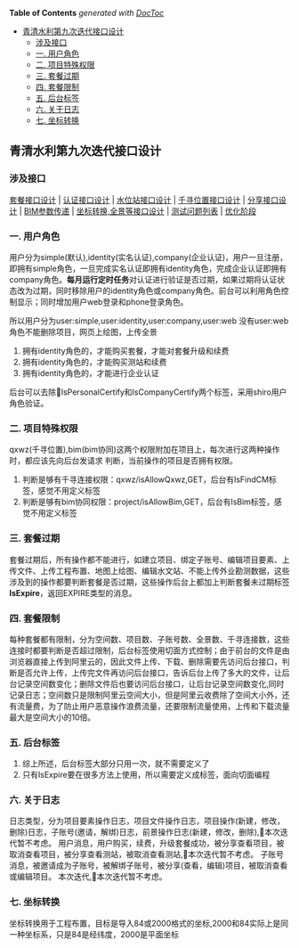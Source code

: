 <!-- START doctoc generated TOC please keep comment here to allow auto update -->
<!-- DON'T EDIT THIS SECTION, INSTEAD RE-RUN doctoc TO UPDATE -->
**Table of Contents**  *generated with [DocToc](https://github.com/thlorenz/doctoc)*

- [青清水利第九次迭代接口设计](#%E9%9D%92%E6%B8%85%E6%B0%B4%E5%88%A9%E7%AC%AC%E4%B9%9D%E6%AC%A1%E8%BF%AD%E4%BB%A3%E6%8E%A5%E5%8F%A3%E8%AE%BE%E8%AE%A1)
  - [涉及接口](#%E6%B6%89%E5%8F%8A%E6%8E%A5%E5%8F%A3)
  - [一. 用户角色](#%E4%B8%80-%E7%94%A8%E6%88%B7%E8%A7%92%E8%89%B2)
  - [二. 项目特殊权限](#%E4%BA%8C-%E9%A1%B9%E7%9B%AE%E7%89%B9%E6%AE%8A%E6%9D%83%E9%99%90)
  - [三. 套餐过期](#%E4%B8%89-%E5%A5%97%E9%A4%90%E8%BF%87%E6%9C%9F)
  - [四. 套餐限制](#%E5%9B%9B-%E5%A5%97%E9%A4%90%E9%99%90%E5%88%B6)
  - [五. 后台标签](#%E4%BA%94-%E5%90%8E%E5%8F%B0%E6%A0%87%E7%AD%BE)
  - [六. 关于日志](#%E5%85%AD-%E5%85%B3%E4%BA%8E%E6%97%A5%E5%BF%97)
  - [七. 坐标转换](#%E4%B8%83-%E5%9D%90%E6%A0%87%E8%BD%AC%E6%8D%A2)

<!-- END doctoc generated TOC please keep comment here to allow auto update -->

## 青清水利第九次迭代接口设计
### 涉及接口

[套餐接口设计](http://112.124.104.190:10001/soft/wiki/wikis/package) |
[认证接口设计](http://112.124.104.190:10001/soft/wiki/wikis/certity) |
[水位站接口设计](http://112.124.104.190:10001/soft/wiki/wikis/station) |
[千寻位置接口设计](http://112.124.104.190:10001/soft/wiki/wikis/qxwz) |
[分享接口设计](http://112.124.104.190:10001/soft/wiki/wikis/share) |
[BIM参数传递](http://112.124.104.190:10001/soft/wiki/wikis/bim) |
[坐标转换,全景等接口设计](http://112.124.104.190:10001/soft/wiki/wikis/other) |
[测试问题列表](http://112.124.104.190:10001/soft/wiki/wikis/test) |
[优化阶段](http://112.124.104.190:10001/soft/wiki/wikis/optimize)

### 一. 用户角色
用户分为simple(默认),identity(实名认证),company(企业认证)，用户一旦注册，即拥有simple角色，一旦完成实名认证即拥有identity角色，完成企业认证即拥有company角色。**每月运行定时任务**对认证进行验证是否过期，如果过期将认证状态改为过期，同时移除用户的identity角色或company角色。前台可以利用角色控制显示；同时增加用户web登录和phone登录角色。

所以用户分为user:simple,user:identity,user:company,user:web
没有user:web角色不能删除项目，网页上绘图，上传全景
> 
1. 拥有identity角色的，才能购买套餐，才能对套餐升级和续费
2. 拥有identity角色的，才能购买测站和续费
3. 拥有identity角色的，才能进行企业认证

后台可以去除IsPersonalCertify和IsCompanyCertify两个标签，采用shiro用户角色验证。

### 二. 项目特殊权限
qxwz(千寻位置),bim(bim协同)这两个权限附加在项目上，每次进行这两种操作时，都应该先向后台发请求
判断，当前操作的项目是否拥有权限。
>
1. 判断是够有千寻连接权限：qxwz/isAllowQxwz,GET，后台有IsFindCM标签，感觉不用定义标签
2. 判断是够有bim协同权限：project/isAllowBim,GET，后台有IsBim标签，感觉不用定义标签

### 三. 套餐过期
套餐过期后，所有操作都不能进行，如建立项目、绑定子账号、编辑项目要素、上传文件、上传工程布置、地图上绘图、编辑水文站、不能上传外业勘测数据，这些涉及到的操作都要判断套餐是否过期，这些操作后台上都加上判断套餐未过期标签**IsExpire**，返回EXPIRE类型的消息。

### 四. 套餐限制
每种套餐都有限制，分为空间数、项目数、子账号数、全景数、千寻连接数，这些连接时都要判断是否超过限制，后台标签使用切面方式控制；由于前台的文件是由浏览器直接上传到阿里云的，因此文件上传、下载、删除需要先访问后台接口，判断是否允许上传，上传完文件再访问后台接口，告诉后台上传了多大的文件，让后台记录空间数变化；删除文件后也要访问后台接口，让后台记录空间数变化,同时记录日志；空间数只是限制阿里云空间大小，但是阿里云收费除了空间大小外，还有流量费，为了防止用户恶意操作浪费流量，还要限制流量使用，上传和下载流量最大是空间大小的10倍。

### 五. 后台标签
1. 综上所述，后台标签大部分只用一次，就不需要定义了
2. 只有IsExpire要在很多方法上使用，所以需要定义成标签，面向切面编程

### 六. 关于日志
日志类型，分为项目要素操作日志，项目文件操作日志，项目操作(新建，修改，删除)日志，子账号(邀请，解绑)日志，前景操作日志(新建，修改，删除),本次迭代暂不考虑。
用户消息，用户购买，续费，升级套餐成功，被分享查看项目，被取消查看项目，被分享查看测站，被取消查看测站,本次迭代暂不考虑。
子账号消息，被邀请成为子账号，被解绑子账号，被分享(查看，编辑)项目，被取消查看或编辑项目。
本次迭代,本次迭代暂不考虑。
### 七. 坐标转换
坐标转换用于工程布置，目标是导入84或2000格式的坐标,2000和84实际上是同一种坐标系，只是84是经纬度，2000是平面坐标






